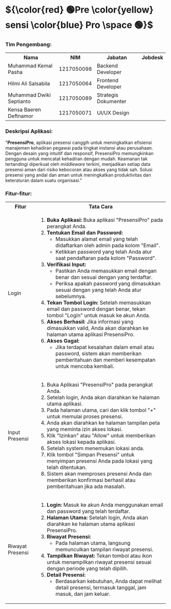 
# ${\color{red} 🟢Pre \color{yellow} sensi \color{blue} Pro \space 🟢}$

<h3>Tim Pengembang:</h3>
<table>
  <tr>
    <th>Nama</th>
    <th>NIM</th>
    <th>Jabatan</th>
    <th>Jobdesk</th>
  </tr>
  <tr>
    <td>Muhammad Kemal Pasha</td>
    <td>1217050098</td>
    <td>Backend Developer</td>
  </tr>
  <tr>
    <td>Hilmi Ali Salsabila</td>
    <td>1217050064</td>
    <td>Frontend Developer</td>
  </tr>
  <tr>
    <td>Muhammad Dwiki Septianto</td>
    <td>1217050089</td>
    <td>Strategis Dokumenter</td>
  </tr>
  <tr>
    <td>Kensa Baeren Deftnamor</td>
    <td>1217050071</td>
    <td>UI/UX Design</td>
  </tr>
</table>
<h3>Deskripsi Aplikasi: </h3>
<p>
  "<b>PresensiPro</b>, aplikasi presensi canggih untuk meningkatkan efisiensi manajemen kehadiran pegawai pada tingkat instansi atau perusahaan. Dengan desain yang intuitif dan responsif, PresensiPro memungkinkan pengguna untuk mencatat kehadiran dengan mudah. Keamanan tak tertandingi diperkuat oleh <i>middleware</i> terkini, menjadikan setiap data presensi aman dari risiko kebocoran atau akses yang tidak sah. Solusi presensi yang andal dan aman untuk meningkatkan produktivitas dan keteraturan dalam suatu organisasi."
</p>
<h3>Fitur-fitur: </h3>
<table>
<tr>
                        <th>Fitur</th>
                        <th>Tata Cara</th>
                    </tr>
                    <tr>
                        <td>Login</td>
                        <td>
                            <ol>
                                <li><strong>Buka Aplikasi:</strong> Buka aplikasi "PresensiPro" pada perangkat Anda.
                                </li>
                                <li>
                                    <strong>Tentukan Email dan Password:</strong>
                                    <ul>
                                        <li>Masukkan alamat email yang telah didaftarkan oleh admin pada kolom "Email".
                                        </li>
                                        <li>Ketikkan password yang telah Anda atur saat pendaftaran pada kolom
                                            "Password".</li>
                                    </ul>
                                </li>
                                <li><strong>Verifikasi Input:</strong>
                                    <ul>
                                        <li>Pastikan Anda memasukkan email dengan benar dan sesuai dengan yang
                                            terdaftar.</li>
                                        <li>Periksa apakah password yang dimasukkan sesuai dengan yang telah Anda atur
                                            sebelumnya.</li>
                                    </ul>
                                </li>
                                <li><strong>Tekan Tombol Login:</strong> Setelah memasukkan email dan password dengan
                                    benar, tekan tombol "Login" untuk masuk ke akun Anda.</li>
                                <li><strong>Akses Berhasil:</strong> Jika informasi yang dimasukkan valid, Anda akan
                                    diarahkan ke halaman utama aplikasi PresensiPro.</li>
                                <li>
                                    <strong>Akses Gagal:</strong>
                                    <ul>
                                        <li>Jika terdapat kesalahan dalam email atau password, sistem akan memberikan
                                            pemberitahuan dan memberi kesempatan untuk mencoba kembali.</li>
                                    </ul>
                                </li>
                            </ol>
                        </td>
                    </tr>
  <tr>
    <td>Input Presensi</td>
    <td>
      <ol>
          <li>Buka Aplikasi "PresensiPro" pada perangkat Anda.</li>
          <li>Setelah login, Anda akan diarahkan ke halaman utama aplikasi.</li>
          <li>Pada halaman utama, cari dan klik tombol "+" untuk memulai proses presensi.</li>
          <li>Anda akan diarahkan ke halaman tampilan peta yang meminta izin akses lokasi.</li>
          <li>Klik "Izinkan" atau "Allow" untuk memberikan akses lokasi kepada aplikasi.</li>
          <li>Setelah system menemukan lokasi anda.</li>
          <li>Klik tombol "Simpan Presensi" untuk menyimpan presensi Anda pada lokasi yang telah ditentukan.</li>
          <li>Sistem akan memproses presensi Anda dan memberikan konfirmasi berhasil atau pemberitahuan jika ada masalah.</li>
      </ol>
    </td>
  </tr>
  <tr>
    <td>Riwayat Presensi</td>
    <td>
      <ol>
        <li><strong>Login:</strong> Masuk ke akun Anda menggunakan email dan password yang telah terdaftar.</li>
        <li><strong>Halaman Utama:</strong> Setelah login, Anda akan diarahkan ke halaman utama aplikasi PresensiPro.</li>
        <li>
            <strong>Riwayat Presensi:</strong>
            <ul>
                <li>Pada halaman utama, langsung memunculkan tampilan riwayat presensi.</li>
            </ul>
        </li>
        <li><strong>Tampilkan Riwayat:</strong> Tekan tombol atau ikon untuk menampilkan riwayat presensi sesuai dengan periode yang telah dipilih.</li>
        <li>
            <strong>Detail Presensi:</strong>
            <ul>
                <li>Berdasarkan kebutuhan, Anda dapat melihat detail presensi, termasuk tanggal, jam masuk, dan jam keluar.</li>
            </ul>
        </li>
    </ol>
    </td>
  </tr>
                </table>
